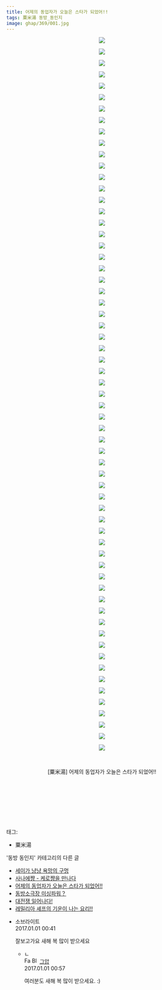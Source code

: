 ```yaml
---
title: 어제의 동업자가 오늘은 스타가 되었어!!
tags: 粟米湯 동방_동인지
image: ghap/369/001.jpg
---
```

<div class="article">
<p style="text-align: center; clear: none; float: none;"><img src="{{ site.nasurl }}/ghap/369/001.jpg"/></p>
<p style="text-align: center; clear: none; float: none;"><img src="{{ site.nasurl }}/ghap/369/002.jpg"/></p>
<p style="text-align: center; clear: none; float: none;"><img src="{{ site.nasurl }}/ghap/369/003.jpg"/></p>
<p style="text-align: center; clear: none; float: none;"><img src="{{ site.nasurl }}/ghap/369/004.jpg"/></p>
<p style="text-align: center; clear: none; float: none;"><img src="{{ site.nasurl }}/ghap/369/005.jpg"/></p>
<p style="text-align: center; clear: none; float: none;"><img src="{{ site.nasurl }}/ghap/369/006.jpg"/></p>
<p style="text-align: center; clear: none; float: none;"><img src="{{ site.nasurl }}/ghap/369/007.jpg"/></p>
<p style="text-align: center; clear: none; float: none;"><img src="{{ site.nasurl }}/ghap/369/008.jpg"/></p>
<p style="text-align: center; clear: none; float: none;"><img src="{{ site.nasurl }}/ghap/369/009.jpg"/></p>
<p style="text-align: center; clear: none; float: none;"><img src="{{ site.nasurl }}/ghap/369/010.jpg"/></p>
<p style="text-align: center; clear: none; float: none;"><img src="{{ site.nasurl }}/ghap/369/011.jpg"/></p>
<p style="text-align: center; clear: none; float: none;"><img src="{{ site.nasurl }}/ghap/369/012.jpg"/></p>
<p style="text-align: center; clear: none; float: none;"><img src="{{ site.nasurl }}/ghap/369/013.jpg"/></p>
<p style="text-align: center; clear: none; float: none;"><img src="{{ site.nasurl }}/ghap/369/014.jpg"/></p>
<p style="text-align: center; clear: none; float: none;"><img src="{{ site.nasurl }}/ghap/369/015.jpg"/></p>
<p style="text-align: center; clear: none; float: none;"><img src="{{ site.nasurl }}/ghap/369/016.jpg"/></p>
<p style="text-align: center; clear: none; float: none;"><img src="{{ site.nasurl }}/ghap/369/017.jpg"/></p>
<p style="text-align: center; clear: none; float: none;"><img src="{{ site.nasurl }}/ghap/369/018.jpg"/></p>
<p style="text-align: center; clear: none; float: none;"><img src="{{ site.nasurl }}/ghap/369/019.jpg"/></p>
<p style="text-align: center; clear: none; float: none;"><img src="{{ site.nasurl }}/ghap/369/020.jpg"/></p>
<p style="text-align: center; clear: none; float: none;"><img src="{{ site.nasurl }}/ghap/369/021.jpg"/></p>
<p style="text-align: center; clear: none; float: none;"><img src="{{ site.nasurl }}/ghap/369/022.jpg"/></p>
<p style="text-align: center; clear: none; float: none;"><img src="{{ site.nasurl }}/ghap/369/023.jpg"/></p>
<p style="text-align: center; clear: none; float: none;"><img src="{{ site.nasurl }}/ghap/369/024.jpg"/></p>
<p style="text-align: center; clear: none; float: none;"><img src="{{ site.nasurl }}/ghap/369/025.jpg"/></p>
<p style="text-align: center; clear: none; float: none;"><img src="{{ site.nasurl }}/ghap/369/026.jpg"/></p>
<p style="text-align: center; clear: none; float: none;"><img src="{{ site.nasurl }}/ghap/369/027.jpg"/></p>
<p style="text-align: center; clear: none; float: none;"><img src="{{ site.nasurl }}/ghap/369/028.jpg"/></p>
<p style="text-align: center; clear: none; float: none;"><img src="{{ site.nasurl }}/ghap/369/029.jpg"/></p>
<p style="text-align: center; clear: none; float: none;"><img src="{{ site.nasurl }}/ghap/369/030.jpg"/></p>
<p style="text-align: center; clear: none; float: none;"><img src="{{ site.nasurl }}/ghap/369/031.jpg"/></p>
<p style="text-align: center; clear: none; float: none;"><img src="{{ site.nasurl }}/ghap/369/032.jpg"/></p>
<p style="text-align: center; clear: none; float: none;"><img src="{{ site.nasurl }}/ghap/369/033.jpg"/></p>
<p style="text-align: center; clear: none; float: none;"><img src="{{ site.nasurl }}/ghap/369/034.jpg"/></p>
<p style="text-align: center; clear: none; float: none;"><img src="{{ site.nasurl }}/ghap/369/035.jpg"/></p>
<p style="text-align: center; clear: none; float: none;"><img src="{{ site.nasurl }}/ghap/369/036.jpg"/></p>
<p style="text-align: center; clear: none; float: none;"><img src="{{ site.nasurl }}/ghap/369/037.jpg"/></p>
<p style="text-align: center; clear: none; float: none;"><img src="{{ site.nasurl }}/ghap/369/038.jpg"/></p>
<p style="text-align: center; clear: none; float: none;"><img src="{{ site.nasurl }}/ghap/369/039.jpg"/></p>
<p style="text-align: center; clear: none; float: none;"><img src="{{ site.nasurl }}/ghap/369/040.jpg"/></p>
<p style="text-align: center; clear: none; float: none;"><img src="{{ site.nasurl }}/ghap/369/041.jpg"/></p>
<p style="text-align: center; clear: none; float: none;"><img src="{{ site.nasurl }}/ghap/369/042.jpg"/></p>
<p style="text-align: center; clear: none; float: none;"><img src="{{ site.nasurl }}/ghap/369/043.jpg"/></p>
<p style="text-align: center; clear: none; float: none;"><img src="{{ site.nasurl }}/ghap/369/044.jpg"/></p>
<p style="text-align: center; clear: none; float: none;"><img src="{{ site.nasurl }}/ghap/369/045.jpg"/></p>
<p style="text-align: center; clear: none; float: none;"><img src="{{ site.nasurl }}/ghap/369/046.jpg"/></p>
<p style="text-align: center; clear: none; float: none;"><img src="{{ site.nasurl }}/ghap/369/047.jpg"/></p>
<p style="text-align: center; clear: none; float: none;"><img src="{{ site.nasurl }}/ghap/369/048.jpg"/></p>
<p style="text-align: center; clear: none; float: none;"><img src="{{ site.nasurl }}/ghap/369/049.jpg"/></p>
<p style="text-align: center; clear: none; float: none;"><img src="{{ site.nasurl }}/ghap/369/050.jpg"/></p>
<p style="text-align: center; clear: none; float: none;"><img src="{{ site.nasurl }}/ghap/369/051.jpg"/></p>
<p style="text-align: center; clear: none; float: none;"><img src="{{ site.nasurl }}/ghap/369/052.jpg"/></p>
<p style="text-align: center; clear: none; float: none;"><img src="{{ site.nasurl }}/ghap/369/053.jpg"/></p>
<p style="text-align: center; clear: none; float: none;"><img src="{{ site.nasurl }}/ghap/369/054.jpg"/></p>
<p style="text-align: center; clear: none; float: none;"><img src="{{ site.nasurl }}/ghap/369/055.jpg"/></p>
<p style="text-align: center; clear: none; float: none;"><img src="{{ site.nasurl }}/ghap/369/056.jpg"/></p>
<p style="text-align: center; clear: none; float: none;"><img src="{{ site.nasurl }}/ghap/369/057.jpg"/></p>
<p style="text-align: center; clear: none; float: none;"><img src="{{ site.nasurl }}/ghap/369/058.jpg"/></p>
<p style="text-align: center; clear: none; float: none;"><img src="{{ site.nasurl }}/ghap/369/059.jpg"/></p>
<p style="text-align: center; clear: none; float: none;"><img src="{{ site.nasurl }}/ghap/369/060.jpg"/></p>
<p style="text-align: center; clear: none; float: none;"><img src="{{ site.nasurl }}/ghap/369/061.jpg"/></p>
<p style="text-align: center; clear: none; float: none;"><img src="{{ site.nasurl }}/ghap/369/062.jpg"/></p>
<p style="text-align: center; clear: none; float: none;"><img src="{{ site.nasurl }}/ghap/369/063.jpg"/></p>
<p style="text-align: center; clear: none; float: none;"><br/></p>
<p style="text-align: center; clear: none; float: none;">[粟米湯] 어제의 동업자가 오늘은 스타가 되었어!!</p>
<p style="text-align: center; clear: none; float: none;"><br/></p>
<p style="text-align: center; clear: none; float: none;"><br/></p>
<p style="text-align: center; clear: none; float: none;"><br/></p>
<p><br/></p>
</div><div class="tagTrail">
<p>태그: </p>
<ul>
<li>粟米湯</li>
</ul>
</div><div class="another">
<p>'동방 동인지' 카테고리의 다른 글</p>
<ul>
<li><a href="/2016-06-20-ghap_371">세이가 냥냥 욕망의 구멍</a></li>
<li><a href="/2016-06-20-ghap_370">사나에쨩 - 케로쨩을 만나다</a></li>
<li><a href="/2016-06-20-ghap_369">어제의 동업자가 오늘은 스타가 되었어!!</a></li>
<li><a href="/2016-06-20-ghap_367">동방소극장 미싱파워？</a></li>
<li><a href="/2016-06-20-ghap_366">대전쟁 일어나다!</a></li>
<li><a href="/2016-06-20-ghap_365">레밀리아 셰프의 기운이 나는 요리!!</a></li>
</ul>
</div><div class="cb_module cb_fluid">
<div class="cb_wrt cb_profile">
<div class="comment">
<ul>
<li class="cb_thumb_off" id="comment14880571">
<div class="cb_comment_area">
<div class="cb_info_area">
<div class="cb_section">
<span class="cb_nick_name">소브라이트</span>
</div>
<div class="cb_section">
<span class="cb_date">2017.01.01 00:41 </span>
</div>
</div>
<div class="cb_dsc_comment">
<p class="cb_dsc">
											잘보고가요 새해 복 많이 받으세요
										</p>
</div>
<ul>
<li class="cb_thumb_off" id="comment14880573">
<span class="cb_bu_subnode">ㄴ</span>
<div class="cb_comment_area">
<div class="cb_info_area">
<div class="cb_section">
<span class="cb_nick_name"><img alt="Favicon of https://ghaptouhou.tistory.com" height="16" onerror="this.onerror=null;this.parentNode.removeChild(this)" src="https://ghaptouhou.tistory.com/favicon.ico" width="16"/> <img alt="BlogIcon" height="16" onerror="this.parentNode.removeChild(this)" src="https://ghaptouhou.tistory.com/index.gif" width="16"/> <a href="https://ghaptouhou.tistory.com" onclick="return openLinkInNewWindow(this)"> 그압</a><span class="tistoryProfileLayerTrigger" onclick='TistoryProfile.show(event, this, {"title":"\uc800\uae30 \uc774\uac70 \ub098\uc911\uc5d0 \uc218\uc815 \uac00\ub2a5\ud558\ub098\uc694","url":"https:\/\/ghap.tistory.com","nickname":"\uadf8\uc555","items":[]}); return false;'></span></span>
</div>
<div class="cb_section">
<span class="cb_date">2017.01.01 00:57 </span>
</div>
</div>
<div class="cb_dsc_comment">
<p class="cb_dsc">
																여러분도 새해 복 많이 받으세요. :)
															</p>
</div>
</div>
</li>
</ul>
</div></li>
</ul>
</div>
</div><!-- commentList close -->
</div>